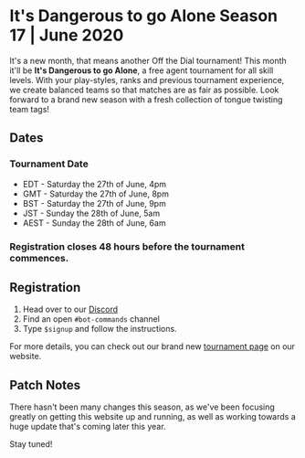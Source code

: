 # It's Dangerous to go Alone Season 17 | June 2020
It's a new month, that means another Off the Dial tournament! This month it'll be __It's Dangerous to go Alone__, a free agent tournament for all skill levels. With your play-styles, ranks and previous tournament experience, we create balanced teams so that matches are as fair as possible. Look forward to a brand new season with a fresh collection of tongue twisting team tags!

## Dates
### Tournament Date
- EDT - Saturday the 27th of June, 4pm
- GMT - Saturday the 27th of June, 8pm
- BST - Saturday the 27th of June, 9pm
- JST - Sunday the 28th of June, 5am
- AEST - Sunday the 28th of June, 6am
### Registration closes 48 hours before the tournament commences.

## Registration
1. Head over to our [Discord](https://otd.ink/discord)
2. Find an open `#bot-commands` channel
3. Type `$signup` and follow the instructions.

For more details, you can check out our brand new [tournament page](https://otd.ink/idtga) on our website.

## Patch Notes
There hasn't been many changes this season, as we've been focusing greatly on getting this website up and running, as well as working towards a huge update that's coming later this year.

Stay tuned!
